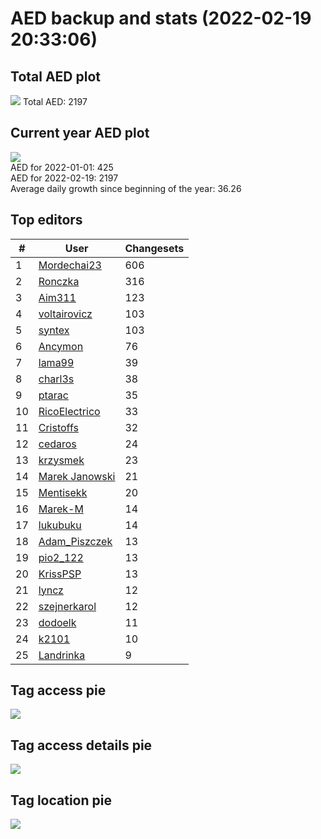 # AED backup and stats (2022-02-19 20:33:06)


## Total AED plot
![](report_data/total_aed.png)
Total AED: 2197

## Current year AED plot
![](report_data/current_year_aed.png)\
AED for 2022-01-01: 425\
AED for 2022-02-19: 2197\
Average daily growth since beginning of the year: 36.26

## Top editors
| # | User | Changesets |
| ------------- | ------------- | ------------- |
| 1 | [Mordechai23](<https://www.openstreetmap.org/user/Mordechai23>) | 606 |
| 2 | [Ronczka](<https://www.openstreetmap.org/user/Ronczka>) | 316 |
| 3 | [Aim311](<https://www.openstreetmap.org/user/Aim311>) | 123 |
| 4 | [voltairovicz](<https://www.openstreetmap.org/user/voltairovicz>) | 103 |
| 5 | [syntex](<https://www.openstreetmap.org/user/syntex>) | 103 |
| 6 | [Ancymon](<https://www.openstreetmap.org/user/Ancymon>) | 76 |
| 7 | [lama99](<https://www.openstreetmap.org/user/lama99>) | 39 |
| 8 | [charl3s](<https://www.openstreetmap.org/user/charl3s>) | 38 |
| 9 | [ptarac](<https://www.openstreetmap.org/user/ptarac>) | 35 |
| 10 | [RicoElectrico](<https://www.openstreetmap.org/user/RicoElectrico>) | 33 |
| 11 | [Cristoffs](<https://www.openstreetmap.org/user/Cristoffs>) | 32 |
| 12 | [cedaros](<https://www.openstreetmap.org/user/cedaros>) | 24 |
| 13 | [krzysmek](<https://www.openstreetmap.org/user/krzysmek>) | 23 |
| 14 | [Marek Janowski](<https://www.openstreetmap.org/user/Marek Janowski>) | 21 |
| 15 | [Mentisekk](<https://www.openstreetmap.org/user/Mentisekk>) | 20 |
| 16 | [Marek-M](<https://www.openstreetmap.org/user/Marek-M>) | 14 |
| 17 | [lukubuku](<https://www.openstreetmap.org/user/lukubuku>) | 14 |
| 18 | [Adam_Piszczek](<https://www.openstreetmap.org/user/Adam_Piszczek>) | 13 |
| 19 | [pio2_122](<https://www.openstreetmap.org/user/pio2_122>) | 13 |
| 20 | [KrissPSP](<https://www.openstreetmap.org/user/KrissPSP>) | 13 |
| 21 | [lyncz](<https://www.openstreetmap.org/user/lyncz>) | 12 |
| 22 | [szejnerkarol](<https://www.openstreetmap.org/user/szejnerkarol>) | 12 |
| 23 | [dodoelk](<https://www.openstreetmap.org/user/dodoelk>) | 11 |
| 24 | [k2101](<https://www.openstreetmap.org/user/k2101>) | 10 |
| 25 | [Landrinka](<https://www.openstreetmap.org/user/Landrinka>) | 9 |

## Tag access pie
![](report_data/tag_access.png)

## Tag access details pie
![](report_data/tag_access_details.png)

## Tag location pie
![](report_data/tag_location.png)

